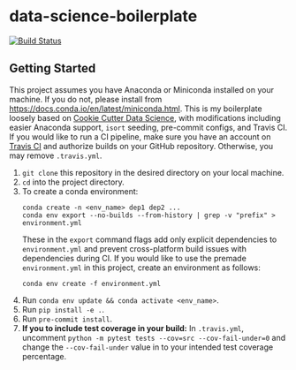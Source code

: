 # data-science-boilerplate
[![Build Status](https://app.travis-ci.com/camille-004/data-science-boilerplate.svg?branch=main)](https://app.travis-ci.com/camille-004/data-science-boilerplate)
## Getting Started
This project assumes you have Anaconda or Miniconda installed on your machine. If you do not, please install from https://docs.conda.io/en/latest/miniconda.html. This is my boilerplate loosely based on [Cookie Cutter Data Science](https://github.com/drivendata/cookiecutter-data-science), with modifications including easier Anaconda support, `isort` seeding, pre-commit configs, and Travis CI. If you would like to run a CI pipeline, make sure you have an account on [Travis CI](https://www.travis-ci.com/?_gl=1%2A1rbqnop%2A_ga%2ANTAxOTY5NDU3LjE2NTAxODczMDQ.%2A_ga_XRYGSZFQ0P%2AMTY1MDE4NzMwNC4xLjEuMTY1MDE5NzIzMi41OA..) and authorize builds on your GitHub repository. Otherwise, you may remove `.travis.yml`.
1.  `git clone` this repository in the desired directory on your local machine.
2. `cd` into the project directory.
3. To create a conda environment:
    ```
    conda create -n <env_name> dep1 dep2 ...
    conda env export --no-builds --from-history | grep -v "prefix" > environment.yml
    ```
    These in the `export` command flags add only explicit dependencies to `environment.yml` and prevent cross-platform build issues with dependencies during CI.
    If you would like to use the premade `environment.yml` in this project, create an environment as follows:
    ```
    conda env create -f environment.yml
    ```
4. Run `conda env update && conda activate <env_name>`.
5. Run `pip install -e .`.
6. Run `pre-commit install`.
7. **If you to include test coverage in your build:** In `.travis.yml`, uncomment `python -m pytest tests --cov=src --cov-fail-under=0` and change the `--cov-fail-under` value in  to your intended test coverage percentage.
